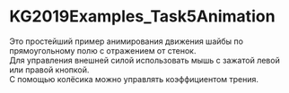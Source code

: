 # KG2019Examples_Task5Animation
Это простейший пример анимирования движения шайбы по прямоугольному полю с отражением от стенок.  
Для управления внешней силой использовать мышь с зажатой левой или правой кнопкой.  
С помощью колёсика можно управлять коэффициентом трения.
